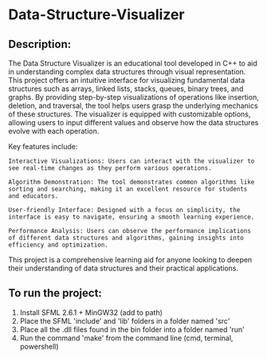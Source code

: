 # Data-Structure-Visualizer

## Description:

The Data Structure Visualizer is an educational tool developed in C++ to aid in understanding complex data structures through visual representation. This project offers an intuitive interface for visualizing fundamental data structures such as arrays, linked lists, stacks, queues, binary trees, and graphs. By providing step-by-step visualizations of operations like insertion, deletion, and traversal, the tool helps users grasp the underlying mechanics of these structures. The visualizer is equipped with customizable options, allowing users to input different values and observe how the data structures evolve with each operation.

Key features include:

    Interactive Visualizations: Users can interact with the visualizer to see real-time changes as they perform various operations.
    
    Algorithm Demonstration: The tool demonstrates common algorithms like sorting and searching, making it an excellent resource for students and educators.
    
    User-friendly Interface: Designed with a focus on simplicity, the interface is easy to navigate, ensuring a smooth learning experience.
    
    Performance Analysis: Users can observe the performance implications of different data structures and algorithms, gaining insights into efficiency and optimization.

This project is a comprehensive learning aid for anyone looking to deepen their understanding of data structures and their practical applications.

## To run the project:

1. Install SFML 2.6.1 + MinGW32 (add to path)
2. Place the SFML 'include' and 'lib' folders in a folder named 'src'
3. Place all the .dll files found in the bin folder into a folder named 'run'
4. Run the command 'make' from the command line (cmd, terminal, powershell)
